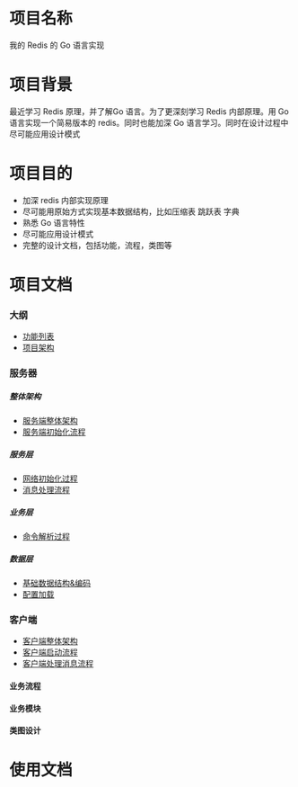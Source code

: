 # 项目名称

我的 Redis 的 Go 语言实现

# 项目背景

最近学习 Redis 原理，并了解Go 语言。为了更深刻学习 Redis 内部原理。用 Go 语言实现一个简易版本的 redis。同时也能加深
Go 语言学习。同时在设计过程中尽可能应用设计模式

# 项目目的

* 加深 redis 内部实现原理
* 尽可能用原始方式实现基本数据结构，比如压缩表 跳跃表 字典
* 熟悉 Go 语言特性
* 尽可能应用设计模式
* 完整的设计文档，包括功能，流程，类图等

# 项目文档

### 大纲

* [功能列表](./docs/功能列表.md)
* [项目架构](./docs/项目架构.md)

### 服务器
##### 整体架构

* [服务端整体架构](./docs/服务端整体架构.md)
* [服务端初始化流程](./docs/服务端启动流程.md)

##### 服务层

* [网络初始化过程](./docs/服务端网络服务初始化过程.md)
* [消息处理流程](./docs/服务端消息处理流程.md)
 

##### 业务层
* [命令解析过程](./docs/命令解析过程.md)

##### 数据层
* [基础数据结构&编码](./docs/基础数据结构实现方式.md)
* [配置加载](./docs/配置加载.md)

### 客户端
* [客户端整体架构](./docs/客户端整体架构.md)
* [客户端启动流程](./docs/客户端启动流程.md)
* [客户端处理消息流程](./docs/客户端处理消息流程.md)

#### 业务流程

#### 业务模块

#### 类图设计

# 使用文档


